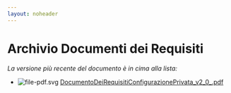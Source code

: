 ```yaml
---
layout: noheader
---
```


# Archivio Documenti dei Requisiti

_La versione più recente del documento è in cima alla lista:_

- ![file-pdf.svg](../icons/file-pdf.svg) [DocumentoDeiRequisitiConfigurazionePrivata_v2_0_.pdf](../assets/DocumentoDeiRequisitiConfigurazionePrivata/DocumentoDeiRequisitiConfigurazionePrivata_v2_0_.pdf)
